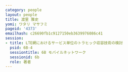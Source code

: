 ```yaml
---
category: people
layout: people
title: 渡里 雅史
yomi: ワタリ マサフミ
pageid: '4373'
emailhash: c26690fb1c9127150eb3639976086c41
session:
- title: LTE網におけるサービス単位のトラヒック収容技術の検討
  psid: 6B-4
  sessiontitle: 6B モバイルネットワーク
  sessionid: 6b
  role: 著者
---
```

